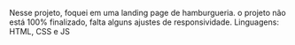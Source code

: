 Nesse projeto, foquei em uma landing page de hamburgueria.
o projeto não está 100% finalizado, falta alguns ajustes de responsividade.
Linguagens: HTML, CSS e JS
